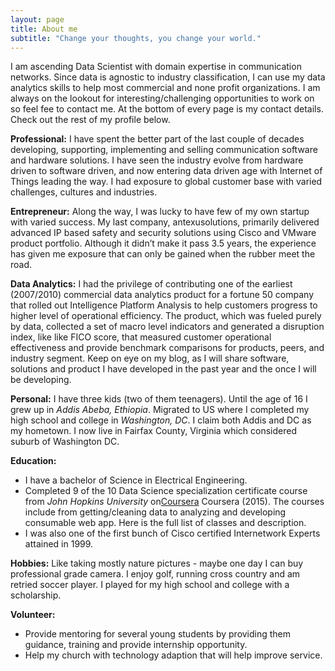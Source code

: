```yaml
---
layout: page
title: About me
subtitle: "Change your thoughts, you change your world."
---
```

I am ascending <stron>Data Scientist<stron> with domain expertise in communication networks. Since data is agnostic to industry classification, I can use my data analytics skills to help most commercial and none profit organizations. I am always on the lookout for interesting/challenging opportunities to work on so feel fee to contact me. At the bottom of every page is my contact details. Check out the rest of my profile below.

<div id="aboutme-section">
<p class="about-text">
<span class="fa fa-globe about-icon"></span>
<strong> Professional:</strong> 
I have spent the better part of the last couple of decades developing, supporting, implementing and selling communication software and hardware solutions. I have seen the industry evolve from hardware driven to software driven, and now entering data driven age with Internet of Things leading the way.  I had exposure to global customer base with varied challenges, cultures and industries. 
</p>

<p class="about-text">
<span class="fa fa-briefcase about-icon"></span>
<strong> Entrepreneur:</strong> 
Along the way, I was lucky to have few of my own startup with varied success. My last company, antexusolutions, primarily delivered advanced IP based safety and security solutions using Cisco and VMware product portfolio.  Although it didn’t make it pass 3.5 years, the experience has given me exposure that can only be gained when the rubber meet the road.
</p>

<p class="about-text">
<span class="fa fa-flask about-icon"></span>
<strong> Data Analytics:</strong> 
I had  the privilege of contributing one of the earliest (2007/2010) commercial data analytics product for a fortune 50 company that rolled out Intelligence Platform Analysis to help  customers progress to higher level of operational efficiency.    The product, which was fueled purely by data,  collected a set of macro level indicators and generated a disruption index, like  like FICO score, that measured customer operational effectiveness and provide benchmark comparisons for products, peers, and industry segment.  Keep on eye on my blog, as I will share software, solutions and product I have developed in the past year and the once I will be developing.
</p>

<p class="about-text">
<span class="fa fa-male about-icon"></span>
<strong> Personal:</strong> 
I have three kids (two of them teenagers).  Until the age of 16 I grew up in <i>Addis Abeba, Ethiopia</i>. Migrated to US where I completed my high school and college in <i>Washington, DC</i>. I claim both Addis and DC as my hometown. I now live in Fairfax County, Virginia which considered suburb of Washington DC. 
</p>

<p class="about-text">
<span class="fa fa-graduation-cap about-icon"></span>
<strong> Education:</strong> 
  <ul style="list-style-type:disc">
   <li> I have a bachelor of Science in Electrical Engineering.</li> 
   <li>Completed 9 of the 10 Data Science specialization certificate course from <i>John Hopkins University</i> on<a href="https://www.coursera.org/specializations/jhu-data-science" target="_blank">Coursera</a> Coursera (2015).  The courses include from getting/cleaning data to analyzing and developing consumable web app.  Here is the full list of classes and description.</li>
    <li>I was also one of the first bunch of Cisco certified Internetwork Experts attained in 1999.</li>
 </ul>
</p>

<p class="about-text">
<span class="fa fa-futbol-o about-icon"></span>
<strong>Hobbies:</strong> 
  Like taking mostly nature pictures - maybe one day I can buy professional grade camera.  I enjoy golf, running cross country and am retried soccer player.  I played for my high school and college with a scholarship.  
</p>

<p class="about-text">
<span class="fa fa-anchor about-icon"></span>
<strong>Volunteer:</strong> 
 <ul style="list-style-type:disc">
    <li>Provide mentoring for several young students by providing them guidance,  training and provide internship opportunity.</li>
     <li>Help my church with technology adaption that will help improve service.</li>
   </ul> 
</p>

</div>
